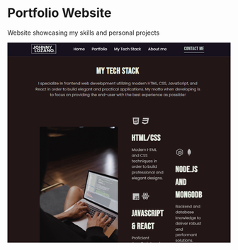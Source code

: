 # Portfolio Website

Website showcasing my skills and personal projects

<img src="./assets/images/git-port.png" alt="Snapshot of the portfolio website">
